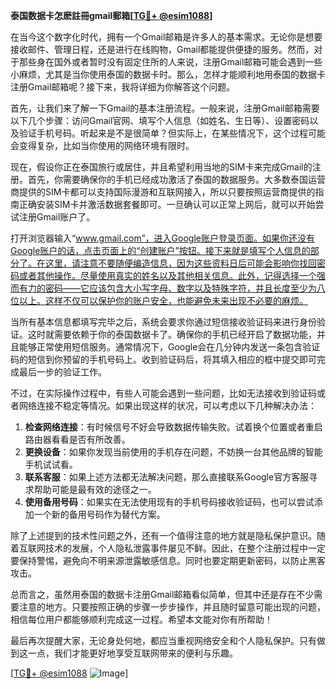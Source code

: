 **泰国数据卡怎麽註冊gmail郵箱[[TG💪+ @esim1088](https://t.me/s/esim1088)]**

在当今这个数字化时代，拥有一个Gmail邮箱是许多人的基本需求。无论你是想要接收邮件、管理日程，还是进行在线购物，Gmail都能提供便捷的服务。然而，对于那些身在国外或者暂时没有固定住所的人来说，注册Gmail邮箱可能会遇到一些小麻烦，尤其是当你使用泰国的数据卡时。那么，怎样才能顺利地用泰国的数据卡注册Gmail邮箱呢？接下来，我将详细为你解答这个问题。

首先，让我们来了解一下Gmail的基本注册流程。一般来说，注册Gmail邮箱需要以下几个步骤：访问Gmail官网、填写个人信息（如姓名、生日等）、设置密码以及验证手机号码。听起来是不是很简单？但实际上，在某些情况下，这个过程可能会变得复杂，比如当你使用的网络环境有限时。

现在，假设你正在泰国旅行或居住，并且希望利用当地的SIM卡来完成Gmail的注册。首先，你需要确保你的手机已经成功激活了泰国的数据服务。大多数泰国运营商提供的SIM卡都可以支持国际漫游和互联网接入，所以只要按照运营商提供的指南正确安装SIM卡并激活数据套餐即可。一旦确认可以正常上网后，就可以开始尝试注册Gmail账户了。

打开浏览器输入“www.gmail.com”，进入Google账户登录页面。如果你还没有Google账户的话，点击页面上的“创建账户”按钮。接下来就是填写个人信息的部分了。在这里，请注意不要随便编造信息，因为这些资料日后可能会影响你找回密码或者其他操作。尽量使用真实的姓名以及其他相关信息。此外，记得选择一个强而有力的密码——它应该包含大小写字母、数字以及特殊字符，并且长度至少为八位以上。这样不仅可以保护你的账户安全，也能避免未来出现不必要的麻烦。

当所有基本信息都填写完毕之后，系统会要求你通过短信接收验证码来进行身份验证。这时就需要依赖于你的泰国数据卡了。确保你的手机已经开启了数据功能，并且能够正常使用短信服务。通常情况下，Google会在几分钟内发送一条包含验证码的短信到你预留的手机号码上。收到验证码后，将其填入相应的框中提交即可完成最后一步的验证工作。

不过，在实际操作过程中，有些人可能会遇到一些问题，比如无法接收到验证码或者网络连接不稳定等情况。如果出现这样的状况，可以考虑以下几种解决办法：

1. **检查网络连接**：有时候信号不好会导致数据传输失败。试着换个位置或者重启路由器看看是否有所改善。
2. **更换设备**：如果你发现当前使用的手机存在问题，不妨换一台其他品牌的智能手机试试看。
3. **联系客服**：如果上述方法都无法解决问题，那么直接联系Google官方客服寻求帮助可能是最有效的途径之一。
4. **使用备用号码**：如果实在无法使用现有的手机号码接收验证码，也可以尝试添加一个新的备用号码作为替代方案。

除了上述提到的技术性问题之外，还有一个值得注意的地方就是隐私保护意识。随着互联网技术的发展，个人隐私泄露事件屡见不鲜。因此，在整个注册过程中一定要保持警惕，避免向不明来源泄露敏感信息。同时也要定期更新密码，以防止黑客攻击。

总而言之，虽然用泰国的数据卡注册Gmail邮箱看似简单，但其中还是存在不少需要注意的地方。只要按照正确的步骤一步步操作，并且随时留意可能出现的问题，相信每位用户都能够顺利完成这一过程。希望本文能对你有所帮助！

最后再次提醒大家，无论身处何地，都应当重视网络安全和个人隐私保护。只有做到这一点，我们才能更好地享受互联网带来的便利与乐趣。

[[TG💪+ @esim1088](https://t.me/s/esim1088) ![Image](https://i.postimg.cc/4NQfJmqS/Snipaste-2025-05-13-00-14-12.png)]